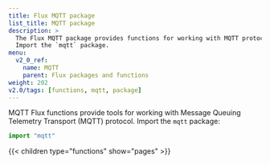 ```yaml
---
title: Flux MQTT package
list_title: MQTT package
description: >
  The Flux MQTT package provides functions for working with MQTT protocol.
  Import the `mqtt` package.
menu:
  v2_0_ref:
    name: MQTT
    parent: Flux packages and functions
weight: 202
v2.0/tags: [functions, mqtt, package]
---
```


MQTT Flux functions provide tools for working with Message Queuing Telemetry Transport (MQTT) protocol.
Import the `mqtt` package:

```js
import "mqtt"
```

{{< children type="functions" show="pages" >}}
